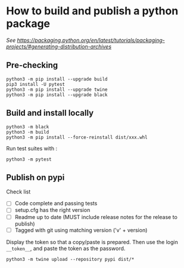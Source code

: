 # How to build and publish a python package

_See https://packaging.python.org/en/latest/tutorials/packaging-projects/#generating-distribution-archives_

## Pre-checking

```shell
python3 -m pip install --upgrade build
pip3 install -U pytest
python3 -m pip install --upgrade twine
python3 -m pip install --upgrade black
```

## Build and install locally

```shell
python3 -m black 
python3 -m build
python3 -m pip install --force-reinstall dist/xxx.whl
```

Run test suites with :

```shell
python3 -m pytest
```

## Publish on pypi

Check list
- [ ] Code complete and passing tests
- [ ] setup.cfg has the right version
- [ ] Readme up to date (MUST include release notes for the release to publish)
- [ ] Tagged with git using matching version ('v' + version)

Display the token so that a copy/paste is prepared. Then use the login `__token__`, and paste the token as the password.

```shell
python3 -m twine upload --repository pypi dist/*
```
